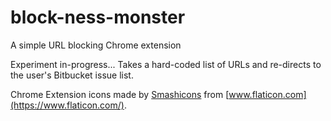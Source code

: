 # block-ness-monster

A simple URL blocking Chrome extension

Experiment in-progress... Takes a hard-coded list of URLs and re-directs to the user's Bitbucket issue list.

Chrome Extension icons made by [Smashicons](https://www.flaticon.com/authors/smashicons) from [www.flaticon.com](https://www.flaticon.com/).